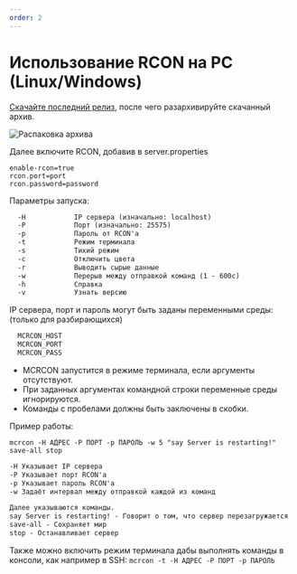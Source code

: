 ```yaml
---
order: 2
---
```


# Использование RCON на PC (Linux/Windows)

[Скачайте последний релиз](https://github.com/Tiiffi/mcrcon/releases/latest), после чего разархивируйте скачанный архив.

![Распаковка архива](/minecraft/rcon/unziprcon.png)

Далее включите RCON, добавив в server.properties

```properties
enable-rcon=true
rcon.port=port
rcon.password=password
```

Параметры запуска:

```txt
  -H            IP сервера (изначально: localhost)
  -P            Порт (изначально: 25575)
  -p            Пароль от RCON'а
  -t            Режим терминала
  -s            Тихий режим
  -c            Отключить цвета
  -r            Выводить сырые данные
  -w            Перерыв между отправкой команд (1 - 600с)
  -h            Справка
  -v            Узнать версию
```

IP сервера, порт и пароль могут быть заданы переменными среды: (только для разбирающихся)

```txt
  MCRCON_HOST
  MCRCON_PORT
  MCRCON_PASS
```

- MCRCON запустится в режиме терминала, если аргументы отсутствуют.
- При заданных аргументах командной строки переменные среды игнорируются.
- Команды с пробелами должны быть заключены в скобки.

Пример работы:

`mcrcon -H АДРЕС -P ПОРТ -p ПАРОЛЬ -w 5 "say Server is restarting!" save-all stop`

```txt
-H Указывает IP сервера 
-P Указывает порт RCON'а
-p Указывает пароль RCON'а
-w Задаёт интервал между отправкой каждой из команд

Далее указываются команды.
say Server is restarting! - Говорит о том, что сервер перезагружается
save-all - Сохраняет мир
stop - Останавливает сервер
```

Также можно включить режим терминала дабы выполнять команды в консоли, как например в SSH: `mcrcon -t -H АДРЕС -P ПОРТ -p ПАРОЛЬ`
